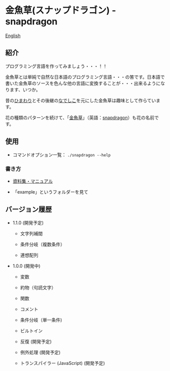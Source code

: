 # 金魚草(スナップドラゴン) - snapdragon

[English](../README.md)

## 紹介

プログラミング言語を作ってみましょう・・・！！

金魚草とは単純で自然な日本語のプログラミング言語・・・の筈です。日本語で書いた金魚草のソースを色んな他の言語に変換することが・・・出来るようになります、いつか。

昔の[ひまわり](https://ja.wikipedia.org/wiki/ひまわり_%28プログラミング言語%29)とその後継の[なでしこ](https://ja.wikipedia.org/wiki/なでしこ_%28プログラミング言語%29)を元にした金魚草は趣味として作らています。

花の種類のパターンを続けて、「[金魚草](https://ja.wikipedia.org/wiki/キンギョソウ)」（英語：[snapdragon](https://en.wikipedia.org/wiki/Antirrhinum)）も花の名前です。

## 使用

* コマンドオプション一覧： `./snapdragon --help`

### 書き方

* [資料集・マニュアル](./manual_jp.md)

* 「example」というフォルダーを見て

## バージョン履歴

* 1.1.0 (開発予定)

  * 文字列補間

  * 条件分岐（複数条件）

  * 連想配列

* 1.0.0 (開発中)

  * 変数

  * 約物（句読文字）

  * 関数

  * コメント

  * 条件分岐（単一条件)

  * ビルトイン

  * 反復 (開発予定)

  * 例外処理 (開発予定)

  * トランスパイラー (JavaScript) (開発予定)

